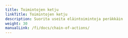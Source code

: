```yaml
---
title: Toimintojen ketju
linkTitle: Toimintojen ketju
description: Suorita useita eläintoimintoja peräkkäin
weight: 30
manualLink: /fi/docs/chain-of-actions/
---
```

<script>
  window.location.href = "/fi/docs/chain-of-actions/";
</script>
